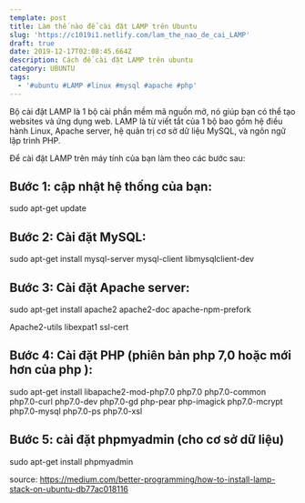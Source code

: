 ```yaml
---
template: post
title: Làm thế nào để cài đặt LAMP trên Ubuntu
slug: 'https://c1019i1.netlify.com/lam_the_nao_de_cai_LAMP'
draft: true
date: 2019-12-17T02:08:45.664Z
description: Cách để cài đặt LAMP trên ubuntu
category: UBUNTU
tags:
  - '#ubuntu #LAMP #linux #mysql #apache #php'
---
```

Bộ cài đặt LAMP là 1 bộ cài phần mềm mã nguồn mở, nó giúp bạn có thể tạo websites và ứng dụng web. LAMP là từ viết tắt của 1 bộ bao gồm hệ điều hành Linux, Apache server, hệ quản trị cơ sở dữ liệu MySQL, và ngôn ngữ lập trình PHP.

Để cài đặt LAMP trên máy tính của bạn làm theo các bước sau:

## **Bước 1: cập nhật hệ thống của bạn:**

sudo apt-get update

## **Bước 2: Cài đặt MySQL:**

sudo apt-get install mysql-server mysql-client libmysqlclient-dev

## **Bước 3: Cài đặt Apache server:**

sudo apt-get install apache2 apache2-doc apache-npm-prefork

Apache2-utils libexpat1 ssl-cert

## **Bước 4: Cài đặt PHP (phiên bản php 7,0 hoặc mới hơn của php ):**

sudo apt-get install libapache2-mod-php7.0 php7.0 php7.0-common php7.0-curl php7.0-dev php7.0-gd php-pear php-imagick php7.0-mcrypt php7.0-mysql php7.0-ps php7.0-xsl

## **Bước 5: cài đặt phpmyadmin (cho cơ sở dữ liệu)**

sudo apt-get install phpmyadmin

source: https://medium.com/better-programming/how-to-install-lamp-stack-on-ubuntu-db77ac018116
